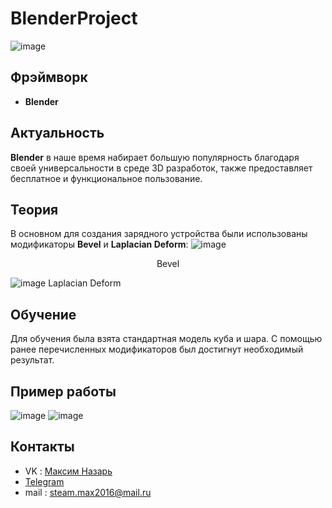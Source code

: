 # BlenderProject
![image](https://github.com/CarbonProg/BlenderProject/assets/133951431/ece7ce7d-69b0-4857-ab3d-f415a722f222)
## Фрэймворк
- **Blender**
## Актуальность
**Blender** в наше время набирает большую популярность благодаря своей универсальности в среде 3D разработок, также предоставляет бесплатное и функциональное пользование.
## Теория
В основном для создания зарядного устройства были использованы модификаторы **Bevel** и **Laplacian Deform**:
![image](https://github.com/CarbonProg/BlenderProject/assets/133951431/90028d60-746c-4131-8fd7-207c28f0d5af)
<p align="center">Bevel</p>

![image](https://github.com/CarbonProg/BlenderProject/assets/133951431/2a78b06f-dee2-4d3b-8b6b-ab9196130aeb)
Laplacian Deform
## Обучение
Для обучения была взята стандартная модель куба и шара. С помощью ранее перечисленных модификаторов был достигнут необходимый результат.
## Пример работы
![image](https://github.com/CarbonProg/BlenderProject/assets/133951431/5aeaf146-30f0-4287-8a01-bdf86c71766a)
![image](https://github.com/CarbonProg/BlenderProject/assets/133951431/b9d2377d-434b-4307-85b8-150ddabf8c49)
## Контакты
- VK : [Максим Назарь](https://vk.com/ravecarbon)
- [Telegram](https://t.me/Carbon228)
- mail : steam.max2016@mail.ru
